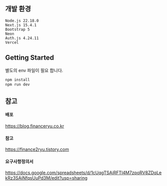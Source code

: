 ## 개발 환경
```text
Node.js 22.18.0
Next.js 15.4.1
Bootstrap 5
Neon
Auth.js 4.24.11
Vercel
```

## Getting Started

별도의 env 파일이 필요 합니다. 

```bash
npm install
npm run dev
```

## 참고

#### 배포
https://blog.financeryu.co.kr

#### 참고
https://finance2ryu.tistory.com

#### 요구사항정의서
https://docs.google.com/spreadsheets/d/1cUqgTSAiRFTl4M7zpoRV8ZDqLekRz3SAiNfqsUuPd3M/edit?usp=sharing